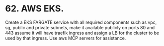 # 62. AWS EKS. 

Create a EKS FARGATE service with all required components such as vpc, sg, public and private subnets, make it available publicly on ports 80 and 443 assume it will have traefik ingress and assign a LB for the cluster to be used by that ingress. Use aws MCP servers for assistance. 